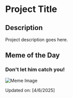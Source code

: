 # Project Title

## Description

Project description goes here.

## Meme of the Day

### Don't let him catch you!
![Meme Image](https://i.redd.it/0rn699slh2te1.png)

Updated on: [4/6/2025]